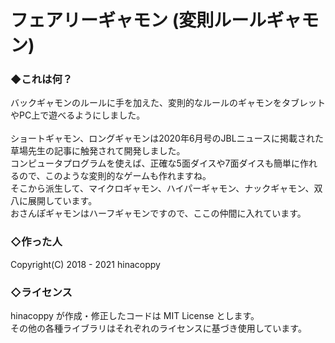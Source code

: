 # フェアリーギャモン (変則ルールギャモン)

### ◆これは何？
バックギャモンのルールに手を加えた、変則的なルールのギャモンをタブレットやPC上で遊べるようにしました。<br>
<br>
ショートギャモン、ロングギャモンは2020年6月号のJBLニュースに掲載された草場先生の記事に触発されて開発しました。<br>
コンピュータプログラムを使えば、正確な5面ダイスや7面ダイスも簡単に作れるので、このような変則的なゲームも作れますね。<br>
そこから派生して、マイクロギャモン、ハイパーギャモン、ナックギャモン、双八に展開しています。<br>
おさんぽギャモンはハーフギャモンですので、ここの仲間に入れています。

### ◇作った人
Copyright(C) 2018 - 2021 hinacoppy

### ◇ライセンス
hinacoppy が作成・修正したコードは MIT License とします。<br>
その他の各種ライブラリはそれぞれのライセンスに基づき使用しています。
